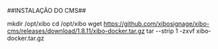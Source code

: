##INSTALAÇÃO DO CMS##

mkdir /opt/xibo
cd /opt/xibo
wget https://github.com/xibosignage/xibo-cms/releases/download/1.8.11/xibo-docker.tar.gz
tar --strip 1 -zxvf xibo-docker.tar.gz
